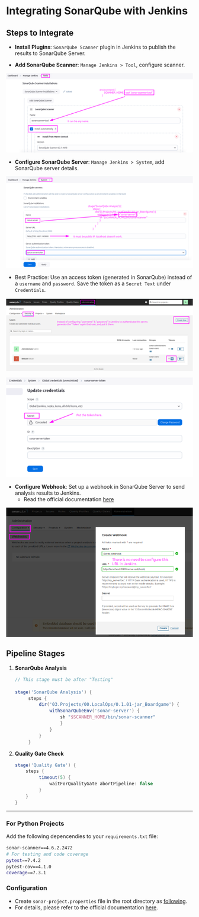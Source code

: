 # Integrating SonarQube with Jenkins

## Steps to Integrate

- **Install Plugins**: `SonarQube Scanner` plugin in Jenkins to publish the results to SonarQube Server.

- **Add SonarQube Scanner**: `Manage Jenkins > Tool`, configure scanner.

![](./images/Scanner.png)

- **Configure SonarQube Server**: `Manage Jenkins > System`, add SonarQube server details.

![](./images/Server.png)

  - Best Practice: Use an access token (generated in SonarQube) instead of a `username` and `password`. Save the token as a `Secret Text` under `Credentials`.

![](./images/Create%20User.png)

![](./images/Token.png)

- **Configure Webhook**: Set up a webhook in SonarQube Server to send analysis results to Jenkins.
    - Read the official documentation [here](https://docs.sonarsource.com/sonarqube-server/9.9/project-administration/webhooks/)

![](./images/Webhook.png)

## Pipeline Stages

1. **SonarQube Analysis**
   ```groovy
   // This stage must be after "Testing"
  
   stage('SonarQube Analysis') {
        steps {
            dir('03.Projects/00.LocalOps/0.1.01-jar_Boardgame') {
                withSonarQubeEnv('sonar-server') {
                    sh "$SCANNER_HOME/bin/sonar-scanner"
                    }
                }
            }
        }
   ```

2. **Quality Gate Check**
   ```groovy
   stage('Quality Gate') {
       steps {
            timeout(5) {
                waitForQualityGate abortPipeline: false
            }
       }
   }
   ```

---

### For Python Projects

Add the following depencendies to your `requirements.txt` file:

```bash
sonar-scanner==4.6.2.2472
# For testing and code coverage
pytest==7.4.2
pytest-cov==4.1.0
coverage==7.3.1
```

### Configuration
- Create `sonar-project.properties` file in the root directory as [following](./properties.md).
- For details, please refer to the official documentation [here](https://docs.sonarqube.org/latest/analysis/analysis-parameters/).